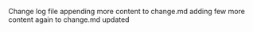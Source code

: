  Change log file 
 appending more content to change.md
 adding few more content again to change.md
 updated
